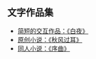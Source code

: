 ## 文字作品集

- <a href="https://6284b8ab9fe199598c73d519--llrrabab.netlify.app" target="_blank">简短的交互作品：《白夜》</a>
- <a href="https://6273834b4afbb07b04f9cb48--llrrabab.netlify.app" target="_blank">原创小说：《秋风过耳》</a>
- <a href="https://6273835cab918a7a29270503--llrrabab.netlify.app" target="_blank">同人小说：《序曲》</a>
